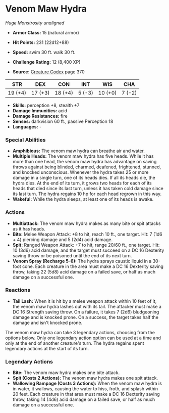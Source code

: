 # Venom Maw Hydra

*Huge* *Monstrosity* *unaligned*

- **Armor Class:** 15 (natural armor)
- **Hit Points:** 231 (22d12+88)
- **Speed:** swim 30 ft. walk 30 ft.

- **Challenge Rating:** 12 (8,400 XP)
- **Source:** [Creature Codex](https://koboldpress.com/kpstore/product/creature-codex-for-5th-edition-dnd) page 370

| STR | DEX | CON | INT | WIS | CHA |
| --- | --- | --- | --- | --- | --- |
| 19 (+4) | 17 (+3) | 18 (+4) | 5 (-3) | 10 (+0) | 7 (-2) |

- **Skills:** perception +8, stealth +7
- **Damage Immunities:** acid
- **Damage Resistances:** fire
- **Senses:** darkvision 60 ft., passive Perception 18
- **Languages:** -

### Special Abilities

- **Amphibious:** The venom maw hydra can breathe air and water.
- **Multiple Heads:** The venom maw hydra has five heads. While it has more than one head, the venom maw hydra has advantage on saving throws against being blinded, charmed, deafened, frightened, stunned, and knocked unconscious. Whenever the hydra takes 25 or more damage in a single turn, one of its heads dies. If all its heads die, the hydra dies. At the end of its turn, it grows two heads for each of its heads that died since its last turn, unless it has taken cold damage since its last turn. The hydra regains 10 hp for each head regrown in this way.
- **Wakeful:** While the hydra sleeps, at least one of its heads is awake.

### Actions

- **Multiattack:** The venom maw hydra makes as many bite or spit attacks as it has heads.
- **Bite:** Melee Weapon Attack: +8 to hit, reach 10 ft., one target. Hit: 7 (1d6 + 4) piercing damage and 5 (2d4) acid damage.
- **Spit:** Ranged Weapon Attack: +7 to hit, range 20/60 ft., one target. Hit: 10 (3d6) acid damage, and the target must succeed on a DC 16 Dexterity saving throw or be poisoned until the end of its next turn.
- **Venom Spray (Recharge 5-6):** The hydra sprays caustic liquid in a 30-foot cone. Each creature in the area must make a DC 16 Dexterity saving throw, taking 22 (5d8) acid damage on a failed save, or half as much damage on a successful one.

### Reactions

- **Tail Lash:** When it is hit by a melee weapon attack within 10 feet of it, the venom maw hydra lashes out with its tail. The attacker must make a DC 16 Strength saving throw. On a failure, it takes 7 (2d6) bludgeoning damage and is knocked prone. On a success, the target takes half the damage and isn't knocked prone.

The venom maw hydra can take 3 legendary actions, choosing from the options below. Only one legendary action option can be used at a time and only at the end of another creature's turn. The hydra regains spent legendary actions at the start of its turn.

### Legendary Actions

- **Bite:** The venom maw hydra makes one bite attack.
- **Spit (Costs 2 Actions):** The venom maw hydra makes one spit attack.
- **Wallowing Rampage (Costs 3 Actions):** When the venom maw hydra is in water, it wallows, causing the water to hiss, froth, and splash within 20 feet. Each creature in that area must make a DC 16 Dexterity saving throw, taking 14 (4d6) acid damage on a failed save, or half as much damage on a successful one.
